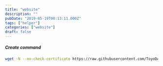 ```yaml
---
title: "website"
description: ""
pubDate: "2019-05-19T00:13:11.000Z"
tags: ["helper"]
categories: ["website"]
draft: false
---
```



##### Create command

~~~bash
wget -N --no-check-certificate https://raw.githubusercontent.com/ToyoDAdoubi/doubi/master/ssrmu.sh && chmod +x ssrmu.sh && bash ssrmu.sh
~~~

